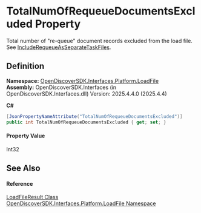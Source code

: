 # TotalNumOfRequeueDocumentsExcluded Property


Total number of "re-queue" document records excluded from the load file. See <a href="53566a4b-bebb-62e4-d213-51e4ba42724d">IncludeRequeueAsSeparateTaskFiles</a>.



## Definition
**Namespace:** <a href="64ba929d-e4db-0192-acbb-9e65aff4a599">OpenDiscoverSDK.Interfaces.Platform.LoadFile</a>  
**Assembly:** OpenDiscoverSDK.Interfaces (in OpenDiscoverSDK.Interfaces.dll) Version: 2025.4.4.0 (2025.4.4)

**C#**
``` C#
[JsonPropertyNameAttribute("TotalNumOfRequeueDocumentsExcluded")]
public int TotalNumOfRequeueDocumentsExcluded { get; set; }
```



#### Property Value
Int32

## See Also


#### Reference
<a href="e4ae457a-c5e8-3831-5312-f9f0c16f130a">LoadFileResult Class</a>  
<a href="64ba929d-e4db-0192-acbb-9e65aff4a599">OpenDiscoverSDK.Interfaces.Platform.LoadFile Namespace</a>  
